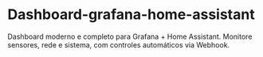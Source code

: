 # Dashboard-grafana-home-assistant
 Dashboard moderno e completo para Grafana + Home Assistant. Monitore sensores, rede e sistema, com controles automáticos via Webhook.
